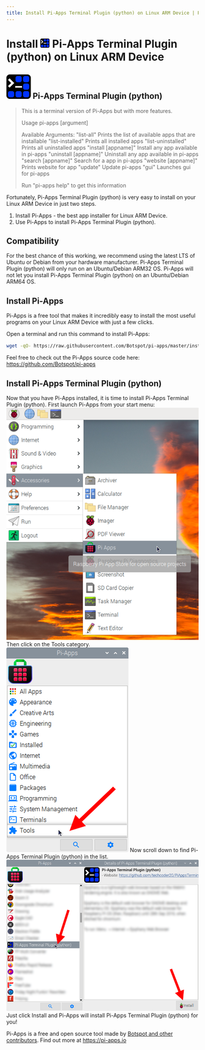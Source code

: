 ```yaml
---
title: Install Pi-Apps Terminal Plugin (python) on Linux ARM Device | Pi-Apps
---
```

<div class="simple-install-content content">

# Install <img src="/img/app-icons/Pi-Apps Terminal Plugin (python)/icon-64.png" height=24> Pi-Apps Terminal Plugin (python) on Linux ARM Device

## <img src="/img/app-icons/Pi-Apps Terminal Plugin (python)/icon-64.png"> Pi-Apps Terminal Plugin (python)
> This is a terminal version of Pi-Apps but with more features.
> 
> Usage
> pi-apps [argument]
> 
> Available Arguments: 
> "list-all"  Prints the list of available apps that are installable
> "list-installed"  Prints all installed apps
> "list-uninstalled"  Prints all uninstalled apps
> "install [appname]"  Install any app available in pi-apps
> "uninstall [appname]"  Uninstall any app available in pi-apps
> "search [appname]"  Search for a app in pi-apps
> "website [appname]"  Prints website for app
> "update"  Update pi-apps
> "gui"  Launches gui for pi-apps
> 
> Run "pi-apps help" to get this information

Fortunately, Pi-Apps Terminal Plugin (python) is very easy to install on your Linux ARM Device in just two steps.
1. Install Pi-Apps - the best app installer for Linux ARM Device.
2. Use Pi-Apps to install Pi-Apps Terminal Plugin (python).
</div>
<div class="simple-install-content content">

## Compatibility
For the best chance of this working, we recommend using the latest LTS of Ubuntu or Debian from your hardware manufacturer.
Pi-Apps Terminal Plugin (python) will only run on an Ubuntu/Debian ARM32 OS. Pi-Apps will not let you install Pi-Apps Terminal Plugin (python) on an Ubuntu/Debian ARM64 OS.
</div>
<div class="simple-install-content content">

## Install Pi-Apps

Pi-Apps is a free tool that makes it incredibly easy to install the most useful programs on your Linux ARM Device with just a few clicks.

Open a terminal and run this command to install Pi-Apps:
```bash
wget -qO- https://raw.githubusercontent.com/Botspot/pi-apps/master/install | bash
```
Feel free to check out the Pi-Apps source code here: https://github.com/Botspot/pi-apps
</div>
<div class="simple-install-content content">

## Install Pi-Apps Terminal Plugin (python)

Now that you have Pi-Apps installed, it is time to install Pi-Apps Terminal Plugin (python).
First launch Pi-Apps from your start menu:
<img src="/img/start-menu.png">
Then click on the Tools category.
<img src="/img/category-selections/Tools.png">
Now scroll down to find Pi-Apps Terminal Plugin (python) in the list.
<img src="/img/app-icons/Pi-Apps Terminal Plugin (python)/app-selection.png">
Just click Install and Pi-Apps will install Pi-Apps Terminal Plugin (python) for you!
</div>
<div class="simple-install-content content">

Pi-Apps is a free and open source tool made by [Botspot and other contributors](/about/#contributors). Find out more at https://pi-apps.io
</div>
